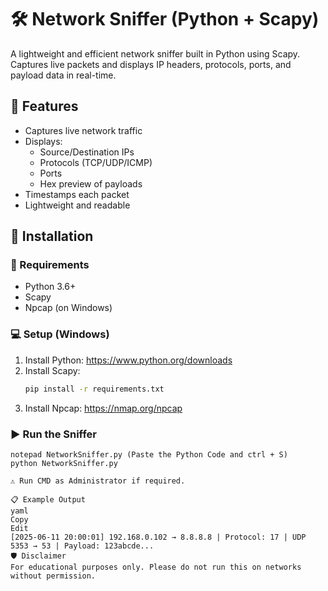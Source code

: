 # 🛠️ Network Sniffer (Python + Scapy)

A lightweight and efficient network sniffer built in Python using Scapy. Captures live packets and displays IP headers, protocols, ports, and payload data in real-time.

## 📌 Features

- Captures live network traffic
- Displays:
  - Source/Destination IPs
  - Protocols (TCP/UDP/ICMP)
  - Ports
  - Hex preview of payloads
- Timestamps each packet
- Lightweight and readable

## 🚀 Installation

### 🐍 Requirements
- Python 3.6+
- Scapy
- Npcap (on Windows)

### 💻 Setup (Windows)

1. Install Python: https://www.python.org/downloads  
2. Install Scapy:
    ```bash
    pip install -r requirements.txt
    ```
3. Install Npcap: https://nmap.org/npcap

### ▶️ Run the Sniffer

```bash/CMD
notepad NetworkSniffer.py (Paste the Python Code and ctrl + S)
python NetworkSniffer.py

⚠️ Run CMD as Administrator if required.

📋 Example Output
yaml
Copy
Edit
[2025-06-11 20:00:01] 192.168.0.102 → 8.8.8.8 | Protocol: 17 | UDP 5353 → 53 | Payload: 123abcde...
🛡️ Disclaimer
For educational purposes only. Please do not run this on networks without permission.
